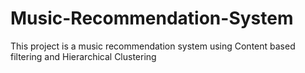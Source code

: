 # Music-Recommendation-System
This project is a music recommendation system using Content based filtering and Hierarchical Clustering
